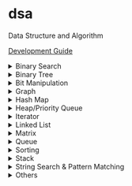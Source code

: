# dsa

Data Structure and Algorithm

[Development Guide](https://github.com/Roytangrb/dsa/blob/master/CONTRIBUTING.md)

<details>
<summary>Binary Search</summary>

- [Count Complete Tree Nodes](https://leetcode.com/problems/count-complete-tree-nodes/) ([code](leetcode/python/222-count-complete-tree-nodes.py))
- [Capacity To Ship Packages Within D Days](https://leetcode.com/problems/capacity-to-ship-packages-within-d-days/) ([code](leetcode/python/1011-capacity-to-ship-packages-within-d-days.py))

</details>

<details>
<summary>Binary Tree</summary>

- Traversal/Modification
  - [Relink BST to Sorted Linked List](https://leetcode.com/problems/increasing-order-search-tree/) ([code](src/bst_relink.py))
  - [Convert BST to Greater Tree](https://leetcode.com/problems/convert-bst-to-greater-tree/) (O(1) space with [Morris Traversal](src/morris_traversal.py))
  - [Kth Smallest Element in a BST](https://leetcode.com/problems/kth-smallest-element-in-a-bst/)
  - [Recover Binary Search Tree](https://leetcode.com/problems/recover-binary-search-tree/) ([code](src/find_swapped.py))
  - [Construct Binary Tree from Preorder and Inorder Traversal](https://leetcode.com/problems/construct-binary-tree-from-preorder-and-inorder-traversal/) ([code](leetcode/python/105-construct-binary-tree-from-preorder-and-inorder-traversal.py))
  - [Binary Search Tree Iterator II](https://leetcode.com/problems/binary-search-tree-iterator-ii/) ([code](src/bst_iterator.py))
  - [Flatten Binary Tree to Linked List](https://leetcode.com/problems/flatten-binary-tree-to-linked-list/) ([code](leetcode/python/114-flatten-binary-tree-to-linked-list.py))
  - [Convert Sorted Array to Binary Search Tree](https://leetcode.com/problems/convert-sorted-array-to-binary-search-tree/) ([code](leetcode/python/108-convert-sorted-array-to-binary-search-tree.py))
  - [Validate Binary Search Tree](https://leetcode.com/problems/validate-binary-search-tree/) ([code](leetcode/python/98-validate-binary-search-tree.py))
  - [Leaf-Similar Trees](https://leetcode.com/problems/leaf-similar-trees/) ([code](leetcode/python/872-leaf-similar-trees.py))
  - [Maximum Product of Splitted Binary Tree](https://leetcode.com/problems/maximum-product-of-splitted-binary-tree/) ([code](leetcode/python/1339-maximum-product-of-splitted-binary-tree.py))
- BFS Traversal
  - [Populating Next Right Pointers in Each Node II](https://leetcode.com/problems/populating-next-right-pointers-in-each-node-ii/)
  - [Deepest Leaves Sum](https://leetcode.com/problems/deepest-leaves-sum/)
- Fenwick Tree/Segment Tree
  - [Range Sum Query - Mutable](https://leetcode.com/problems/range-sum-query-mutable/) ([code](leetcode/python/307-range-sum-query-mutable.py))
  - [Count of Smaller Numbers After Self](https://leetcode.com/problems/count-of-smaller-numbers-after-self/) ([code](leetcode/python/315-count-of-smaller-numbers-after-self.py))
  - [My Calendar III](https://leetcode.com/problems/my-calendar-iii/) ([code](leetcode/python/732-my-calendar-iii.py))
- Self-balancing Trees
  - [Time Based Key-Value Store](https://leetcode.com/problems/time-based-key-value-store/) ([code](leetcode/python/981-time-based-key-value-store.py))
  - [My Calendar III](https://leetcode.com/problems/my-calendar-iii/) ([code](leetcode/python/732-my-calendar-iii.py))
  - [Smallest Number in Infinite Set](https://leetcode.com/problems/smallest-number-in-infinite-set/) ([code](leetcode/python/2336-smallest-number-in-infinite-set.py))
- Lowest Common Ancestor (LCA)
  - [Lowest Common Ancestor of a Binary Tree](https://leetcode.com/problems/lowest-common-ancestor-of-a-binary-tree/) ([code](leetcode/python/236-lowest-common-ancestor-of-a-binary-tree.py))
  - [Lowest Common Ancestor of a Binary Search Tree](https://leetcode.com/problems/lowest-common-ancestor-of-a-binary-search-tree/) ([code](leetcode/python/235-lowest-common-ancestor-of-a-binary-search-tree.py))
- [Find Duplicate Subtrees](https://leetcode.com/problems/find-duplicate-subtrees/) ([code](leetcode/python/652-find-duplicate-subtrees.py))

</details>

<details>
<summary>Bit Manipulation</summary>

- Bitset
  - [Maximum Product of Word Lengths](https://leetcode.com/problems/maximum-product-of-word-lengths/) ([code](leetcode/python/318-maximum-product-of-word-lengths.py))
  - [Maximum Length of a Concatenated String with Unique Characters](https://leetcode.com/problems/maximum-length-of-a-concatenated-string-with-unique-characters/) ([code](leetcode/python/1239-maximum-length-of-a-concatenated-string-with-unique-characters.py))
  - [Image Overlap](https://leetcode.com/problems/image-overlap/) ([code](leetcode/python/835-image-overlap.py))
- Unset Rightmost Bit
  - [Number of 1 Bits](https://leetcode.com/problems/number-of-1-bits/) ([code](leetcode/python/191-number-of-1-bits.py))
- Unset Leftmost Bit
  - [Check If a String Contains All Binary Codes of Size K](https://leetcode.com/problems/check-if-a-string-contains-all-binary-codes-of-size-k/) ([code](leetcode/python/1461-check-if-a-string-contains-all-binary-codes-of-size-k.py))
- Get Leftmost Set Bit
  - [Divide Two Integers](https://leetcode.com/problems/divide-two-integers/) ([Base 2 Long Division](leetcode/python/29-divide-two-integers.py))
- Get Rightmost Set Bit
  - [Power of Four](https://leetcode.com/problems/power-of-four/) ([code](leetcode/python/342-power-of-four.py))
  - [Set Mismatch](https://leetcode.com/problems/set-mismatch/) ([code](leetcode/python/645-set-mismatch.py))
- Is Power of 2 (popcount = 1)
  - [Concatenation of Consecutive Binary Numbers](https://leetcode.com/problems/concatenation-of-consecutive-binary-numbers/) ([code](leetcode/python/1680-concatenation-of-consecutive-binary-numbers.py))
- [Single Element in a Sorted Array](https://leetcode.com/problems/single-element-in-a-sorted-array/) ([code](leetcode/python/540-single-element-in-a-sorted-array.py))
- [Minimum Flips to Make a OR b Equal to c](https://leetcode.com/problems/minimum-flips-to-make-a-or-b-equal-to-c/) ([py](leetcode/python/1318-minimum-flips-to-make-a-or-b-equal-to-c.py)) ([c](leetcode/c/1318-minimum-flips-to-make-a-or-b-equal-to-c.c))

</details>

<details>
<summary>Graph</summary>

- [Bipartite Graph](https://en.wikipedia.org/wiki/Bipartite_graph)
  - [Is Graph Bipartite](https://leetcode.com/problems/is-graph-bipartite/) ([code](src/bipartiteness.py))
  - [Possible Bipartition](https://leetcode.com/problems/possible-bipartition/) ([code](leetcode/python/886-possible-bipartition.py))
- BFS Unweighted Shortest Path
  - [Shortest Path in Binary Matrix](https://leetcode.com/problems/shortest-path-in-binary-matrix/)
  - [Word Ladder II](https://leetcode.com/problems/word-ladder-ii/) ([code](leetcode/python/126-word-ladder-ii.py))
  - [Shortest Path in a Grid with Obstacles Elimination](https://leetcode.com/problems/shortest-path-in-a-grid-with-obstacles-elimination/) ([code](leetcode/python/1293-shortest-path-in-a-grid-with-obstacles-elimination.py))
  - [Minimum Genetic Mutation](https://leetcode.com/problems/minimum-genetic-mutation/) ([code](leetcode/python/433-minimum-genetic-mutation.py))
  - [Nearest Exit from Entrance in Maze](https://leetcode.com/problems/nearest-exit-from-entrance-in-maze/) ([code](leetcode/python/1926-nearest-exit-from-entrance-in-maze.py))
  - [As Far from Land as Possible](https://leetcode.com/problems/as-far-from-land-as-possible/) ([code](leetcode/python/1162-as-far-from-land-as-possible.py))
  - [Shortest Path with Alternating Colors](https://leetcode.com/problems/shortest-path-with-alternating-colors/) ([code](leetcode/python/1129-shortest-path-with-alternating-colors.py))
  - [Jump Game IV](https://leetcode.com/problems/jump-game-iv/) ([code](leetcode/python/1345-jump-game-iv.py))
  - [Shortest Bridge](https://leetcode.com/problems/shortest-bridge/description/) ([code](leetcode/python/934-shortest-bridge.py))
- Bridge of Graph
  - [Critical Connections in a Network](https://leetcode.com/problems/critical-connections-in-a-network/) ([Tarjan's bridge finding](src/tarjan_bridge_finding.py))
- Convex Hull
  - [Erect the Fence](https://leetcode.com/problems/erect-the-fence/) ([code](leetcode/python/587-erect-the-fence.py))
- Dijkstra Shortest Path
  - [Minimum Weighted Subgraph With the Required Paths](https://leetcode.com/problems/minimum-weighted-subgraph-with-the-required-paths/) ([code](src/dijkstra.py))
  - [Path With Minimum Effort](https://leetcode.com/problems/path-with-minimum-effort/)
  - [Network Delay Time](https://leetcode.com/problems/network-delay-time/)
  - [Cheapest Flights Within K Stops](https://leetcode.com/problems/cheapest-flights-within-k-stops/) ([code](leetcode/python/787-cheapest-flights-within-k-stops.py))
- Disjoint Set Union Find
  - [Longest Consecutive Sequence](https://leetcode.com/problems/longest-consecutive-sequence/) ([union by size](src/union_by_size.py))
  - [Graph Valid Tree](https://leetcode.com/problems/graph-valid-tree/) ([union by rank](src/union_by_rank.py))
  - [Smallest String With Swaps](https://leetcode.com/problems/smallest-string-with-swaps/)
  - [Path With Minimum Effort](https://leetcode.com/problems/path-with-minimum-effort/)
  - [Satisfiability of Equality Equations](https://leetcode.com/problems/satisfiability-of-equality-equations/) ([code](leetcode/python/990-satisfiability-of-equality-equations.py))
  - [Most Stones Removed with Same Row or Column](https://leetcode.com/problems/most-stones-removed-with-same-row-or-column/) ([code](leetcode/python/947-most-stones-removed-with-same-row-or-column.py))
  - [Lexicographically Smallest Equivalent String](https://leetcode.com/problems/lexicographically-smallest-equivalent-string/) ([code](leetcode/python/1061-lexicographically-smallest-equivalent-string.py))
  - [Number of Good Paths](https://leetcode.com/problems/number-of-good-paths/) ([code](leetcode/python/2421-number-of-good-paths.py))
- [Hamiltonian Path](https://en.wikipedia.org/wiki/Hamiltonian_path)
  - [Unique Paths III](https://leetcode.com/problems/unique-paths-iii/) ([code](leetcode/python/980-unique-paths-iii.py))
- Minimum Spanning Tree
  - [Min Cost to Connect All Points](https://leetcode.com/problems/min-cost-to-connect-all-points/)
    - [Kruskal's Algorithm](src/kruskal_mst.py) with union find
    - [Prim's Algorithm](src/prim_mst.py) with priority queue
- Topological Sort
  - [Graph Valid Tree](https://leetcode.com/problems/graph-valid-tree/) ([code](src/topological_sort.py))
  - [Longest Increasing Path in a Matrix](https://leetcode.com/problems/longest-increasing-path-in-a-matrix/) ([code](leetcode/python/329-longest-increasing-path-in-a-matrix.py))
  - [Minimum Number of Vertices to Reach All Nodes](https://leetcode.com/problems/minimum-number-of-vertices-to-reach-all-nodes/) ([code](leetcode/python/1557-minimum-number-of-vertices-to-reach-all-nodes.py))
- Modelling/Simulation
  - [Escape the Spreading Fire](https://leetcode.com/problems/escape-the-spreading-fire/)
  - [Out of Boundary Paths](https://leetcode.com/problems/out-of-boundary-paths/) ([code](leetcode/python/576-out-of-boundary-paths.py))
- Traversal
  - [Pacific Atlantic Water Flow](https://leetcode.com/problems/pacific-atlantic-water-flow/) ([code](leetcode/python/417-pacific-atlantic-water-flow.py))
  - [Word Search](https://leetcode.com/problems/word-search/) ([code](leetcode/python/79-word-search.py))
- Tree
  - [Sum of Distances in Tree](https://leetcode.com/problems/sum-of-distances-in-tree/) ([code](leetcode/python/834-sum-of-distances-in-tree.py))
  - [Number of Nodes in the Sub-Tree With the Same Label](https://leetcode.com/problems/number-of-nodes-in-the-sub-tree-with-the-same-label/) ([code](leetcode/python/1519-number-of-nodes-in-the-sub-tree-with-the-same-label.py))
  - [Minimum Fuel Cost to Report to the Capital](https://leetcode.com/problems/minimum-fuel-cost-to-report-to-the-capital/) ([code](leetcode/python/2477-minimum-fuel-cost-to-report-to-the-capital.py))

</details>

<details>
<summary>Hash Map</summary>

- [Contains Duplicate II](https://leetcode.com/problems/contains-duplicate-ii/) ([code](leetcode/python/219-contains-duplicate-ii.py))
- [Continuous Subarray Sum](https://leetcode.com/problems/continuous-subarray-sum/) ([code](leetcode/python/523-continuous-subarray-sum.py))
- [Insert Delete GetRandom O(1)](https://leetcode.com/problems/insert-delete-getrandom-o1/) ([code](leetcode/python/380-insert-delete-getrandom-o1.py))
- [Determine if Two Strings Are Close](https://leetcode.com/problems/determine-if-two-strings-are-close/) ([code](leetcode/python/1657-determine-if-two-strings-are-close.py))

</details>

<details>
<summary>Heap/Priority Queue</summary>

- [Top K Frequent Words](https://leetcode.com/problems/top-k-frequent-words/) ([code](leetcode/python/692-top-k-frequent-words.py))
- [Construct Target Array With Multiple Sums](https://leetcode.com/problems/construct-target-array-with-multiple-sums/) ([code](leetcode/python/1354-construct-target-array-with-multiple-sums.py))
- [Course Schedule III](https://leetcode.com/problems/course-schedule-iii/) ([code](leetcode/python/630-course-schedule-iii.py))
- [Reduce Array Size to The Half](https://leetcode.com/problems/reduce-array-size-to-the-half/) ([code](leetcode/python/1338-reduce-array-size-to-the-half.py))
- [Split Array into Consecutive Subsequences](https://leetcode.com/problems/split-array-into-consecutive-subsequences/) ([code](leetcode/python/659-split-array-into-consecutive-subsequences.py))
- [Minimum Number of Refueling Stops](https://leetcode.com/problems/minimum-number-of-refueling-stops/) ([code](leetcode/python/871-minimum-number-of-refueling-stops.py))
- [Maximum Performance of a Team](https://leetcode.com/problems/maximum-performance-of-a-team/) ([code](leetcode/python/1383-maximum-performance-of-a-team.py))
- [Earliest Possible Day of Full Bloom](https://leetcode.com/problems/earliest-possible-day-of-full-bloom/) ([code](leetcode/python/2136-earliest-possible-day-of-full-bloom.py))
- [Find Median from Data Stream](https://leetcode.com/problems/find-median-from-data-stream/) ([code](leetcode/python/295-find-median-from-data-stream.py))
- [Single-Threaded CPU](https://leetcode.com/problems/single-threaded-cpu/) ([code](leetcode/python/1834-single-threaded-cpu.py))
- [IPO](https://leetcode.com/problems/ipo/) ([code](leetcode/python/502-ipo.py))
- [Minimize Deviation in Array](https://leetcode.com/problems/minimize-deviation-in-array/) ([code](leetcode/python/1675-minimize-deviation-in-array.py))
- [Maximum Subsequence Score](https://leetcode.com/problems/maximum-subsequence-score/) ([code](leetcode/python/2542-maximum-subsequence-score.py))

</details>

<details>
<summary>Iterator</summary>

- Peeking Iterator
  - [Flatten Nested List Iterator](https://leetcode.com/problems/flatten-nested-list-iterator/) ([code](src/iter_nested_list.py))
- [Check If Two String Arrays are Equivalent](https://leetcode.com/problems/check-if-two-string-arrays-are-equivalent/) ([code](leetcode/python/1662-check-if-two-string-arrays-are-equivalent.py))

</details>

<details>
<summary>Linked List</summary>

- Two Pointers
  - [Intersection of Two Linked Lists](https://leetcode.com/problems/intersection-of-two-linked-lists/) ([code](leetcode/python/160-intersection-of-two-linked-lists.py))
  - [Partition List](https://leetcode.com/problems/partition-list/) ([code](leetcode/python/86-partition-list.py))
  - [Palindrome Linked List](https://leetcode.com/problems/palindrome-linked-list/) ([code](leetcode/python/234-palindrome-linked-list.py))
  - [Remove Nth Node From End of List](https://leetcode.com/problems/remove-nth-node-from-end-of-list/) ([code](leetcode/python/19-remove-nth-node-from-end-of-list.py))
  - [Delete the Middle Node of a Linked List](https://leetcode.com/problems/delete-the-middle-node-of-a-linked-list/) ([code](leetcode/python/2095-delete-the-middle-node-of-a-linked-list.py))
  - [Odd Even Linked List](https://leetcode.com/problems/odd-even-linked-list/) ([code](leetcode/python/328-odd-even-linked-list.py))
- Floyd’s Tortoise and Hare
  - [Linked List Cycle](https://leetcode.com/problems/linked-list-cycle/) ([code](leetcode/python/141-linked-list-cycle.py))
  - [Linked List Cycle II](https://leetcode.com/problems/linked-list-cycle-ii/)
  - [Find the Duplicate Number](https://leetcode.com/problems/find-the-duplicate-number/) ([code](leetcode/python/287-find-the-duplicate-number.py))
- [My Calendar I](https://leetcode.com/problems/my-calendar-i/) ([code](leetcode/python/729-my-calendar-i.py))
- [Delete Node in a Linked List](https://leetcode.com/problems/delete-node-in-a-linked-list/) ([code](leetcode/python/237-delete-node-in-a-linked-list.py))
- [Maximum Twin Sum of a Linked List](https://leetcode.com/problems/maximum-twin-sum-of-a-linked-list/description/) ([code](leetcode/python/2130))

</details>

<details>
<summary>Matrix</summary>

- Backtracking
  - [N-Queens](https://leetcode.com/problems/n-queens/) ([code](leetcode/python/51-n-queens.py))
- Pre-computation
  - [Range Sum Query 2D](https://leetcode.com/problems/range-sum-query-2d-immutable/) ([code](leetcode/python/304-range-sum-query-2d-immutable.py))
  - [Number of Submatrices That Sum to Target](https://leetcode.com/problems/number-of-submatrices-that-sum-to-target/) ([code](leetcode/python/1074-number-of-submatrices-that-sum-to-target.py))
  - [Max Sum of Rectangle No Larger Than K](https://leetcode.com/problems/max-sum-of-rectangle-no-larger-than-k/) ([code](leetcode/python/363-max-sum-of-rectangle-no-larger-than-k.py))
- Search Space Reduction
  - [Count Negative Numbers in a Sorted Matrix](https://leetcode.com/problems/count-negative-numbers-in-a-sorted-matrix/) ([code](leetcode/python/1351-count-negative-numbers-in-a-sorted-matrix.py))
  - [Search a 2D Matrix II](https://leetcode.com/problems/search-a-2d-matrix-ii/) ([code](leetcode/python/240-search-a-2d-matrix-ii.py))
  - [Kth Smallest Element in a Sorted Matrix](https://leetcode.com/problems/kth-smallest-element-in-a-sorted-matrix/) ([code](leetcode/python/378-kth-smallest-element-in-a-sorted-matrix.py))
- Spiral Matrix
  - [Zigzag Conversion](https://leetcode.com/problems/zigzag-conversion/) ([code](leetcode/python/6-zigzag-conversion.py))
- Yale Format
  - [Sparse Matrix Multiplication](https://leetcode.com/problems/sparse-matrix-multiplication/) ([code](src/yale_format.py))
- [Rotate Image](https://leetcode.com/problems/rotate-image/) ([code](leetcode/python/48-rotate-image.py))
- [Image Overlap](https://leetcode.com/problems/image-overlap/) ([code](leetcode/python/835-image-overlap.py))
- [Toeplitz Matrix](https://leetcode.com/problems/toeplitz-matrix/) ([code](leetcode/python/766-toeplitz-matrix.py))
- [Construct Quad Tree](https://leetcode.com/problems/construct-quad-tree/) ([code](leetcode/python/427-construct-quad-tree.py))

</details>

<details>
<summary>Queue</summary>

- [Design Circular Queue](https://leetcode.com/problems/design-circular-queue/) ([code](leetcode/python/622-design-circular-queue.py))

</details>

<details>
<summary>Sorting</summary>

- Binary Search
  - [Find First and Last Position of Element in Sorted Array](https://leetcode.com/problems/find-first-and-last-position-of-element-in-sorted-array/) ([code](leetcode/python/34-find-first-and-last-position-of-element-in-sorted-array.py))
  - [Kth Smallest Element in a Sorted Matrix](https://leetcode.com/problems/kth-smallest-element-in-a-sorted-matrix/) ([code](leetcode/python/378-kth-smallest-element-in-a-sorted-matrix.py))
  - [Find K Closest Elements](https://leetcode.com/problems/find-k-closest-elements/) ([code](leetcode/python/658-find-k-closest-elements.py))
  - [Insert Interval](https://leetcode.com/problems/insert-interval/) ([code](leetcode/python/57-insert-interval.py))
  - [Data Stream as Disjoint Intervals](https://leetcode.com/problems/data-stream-as-disjoint-intervals/) ([code](leetcode/python/352-data-stream-as-disjoint-intervals.py))
  - [Minimum Time to Complete Trips](https://leetcode.com/problems/minimum-time-to-complete-trips/) ([code](leetcode/python/2187-minimum-time-to-complete-trips.py))
  - [Koko Eating Bananas](https://leetcode.com/problems/koko-eating-bananas/) ([code](leetcode/python/875-koko-eating-bananas.py))
- Longest Increasing Subsequence (LIS)
  - [Longest Increasing Subsequence](https://leetcode.com/problems/longest-increasing-subsequence/) ([code](leetcode/python/300-longest-increasing-subsequence.py))
  - [Russian Doll Envelopes](https://leetcode.com/problems/russian-doll-envelopes/) ([DP/ O(nlogn) with Patience Sort](leetcode/python/354-russian-doll-envelopes.py))
- Quickselect
  - [Kth Largest Element in an Array](https://leetcode.com/problems/kth-largest-element-in-an-array/) ([code](leetcode/python/215-kth-largest-element-in-an-array.py))
  - [Top K Frequent Elements](https://leetcode.com/problems/top-k-frequent-elements/) ([code](src/quickselect.py))
  - [Minimum Moves to Equal Array Elements II](https://leetcode.com/problems/minimum-moves-to-equal-array-elements-ii/) ([code](leetcode/python/462-minimum-moves-to-equal-array-elements-ii.py))
  - [Kth Missing Positive Number](https://leetcode.com/problems/kth-missing-positive-number/) ([code](leetcode/python/1539-kth-missing-positive-number.py))
- Quicksort
  - [Sort Array By Parity](https://leetcode.com/problems/sort-array-by-parity/) ([code](src/quicksort.py))
  - [Sort an Array](https://leetcode.com/problems/sort-an-array/) ([code](leetcode/python/912-sort-an-array.py))
- Two Pointers
  - [Find Two Swapped in Sorted Array](https://www.geeksforgeeks.org/sort-an-almost-sorted-array-where-only-two-elements-are-swapped/) ([code](src/find_swapped.py))
  - [Merge Sorted Array](https://leetcode.com/problems/merge-sorted-array/) ([code](leetcode/python/88-merge-sorted-array.py))
  - [3Sum Closest](https://leetcode.com/problems/3sum-closest/) ([code](leetcode/python/16-3sum-closest.py))
  - [Remove Duplicates from Sorted Array](https://leetcode.com/problems/remove-duplicates-from-sorted-array/description/) ([code](leetcode/python/26-remove-duplicates-from-sorted-array.py))
- Greedy Using Sort
  - [Bag of Tokens](https://leetcode.com/problems/bag-of-tokens/) ([code](leetcode/python/948-bag-of-tokens.py))
  - [Find Original Array From Doubled Array](https://leetcode.com/problems/find-original-array-from-doubled-array/) ([code](leetcode/python/2007-find-original-array-from-doubled-array.py))
  - [Largest Perimeter Triangle](https://leetcode.com/problems/largest-perimeter-triangle/) ([code](leetcode/python/976-largest-perimeter-triangle.py))
  - [Last Stone Weight](https://leetcode.com/problems/last-stone-weight/) ([code](leetcode/python/1046-last-stone-weight.py))

</details>

<details>
<summary>Stack</summary>

- Monotonic Stack
  - [132 Pattern](https://leetcode.com/problems/132-pattern/) ([code](src/find_132_pattern.py))
  - [Jump Game VI](https://leetcode.com/problems/jump-game-vi/) ([code](leetcode/python/1696-jump-game-vi.py))
  - [Trapping Rain Water](https://leetcode.com/problems/trapping-rain-water/) ([code](leetcode/python/42-trapping-rain-water.py))
  - [Online Stock Span](https://leetcode.com/problems/online-stock-span/) ([code](leetcode/python/901-online-stock-span.py))
  - [Largest Rectangle in Histogram](https://leetcode.com/problems/largest-rectangle-in-histogram/) ([code](leetcode/python/84-largest-rectangle-in-histogram.py))
  - [Sum of Subarray Minimums](https://leetcode.com/problems/sum-of-subarray-minimums/) ([code](leetcode/python/907-sum-of-subarray-minimums.py))
  - [Daily Temperatures](https://leetcode.com/problems/daily-temperatures/) ([code](leetcode/python/739-daily-temperatures.py))
- [Remove All Adjacent Duplicates in String II](https://leetcode.com/problems/remove-all-adjacent-duplicates-in-string-ii/)
- [Longest Valid Parentheses](https://leetcode.com/problems/longest-valid-parentheses/) ([code](leetcode/python/32-longest-valid-parentheses.py))
- [Implement Queue using Stacks](https://leetcode.com/problems/implement-queue-using-stacks/) ([code](leetcode/python/232-implement-queue-using-stacks.py))

</details>

<details>
<summary>String Search & Pattern Matching</summary>

- DP
  - [Concatenated Words](https://leetcode.com/problems/concatenated-words/) ([code](leetcode/python/472-concatenated-words.py))
  - [Edit (Levenshtein) distance](https://leetcode.com/problems/edit-distance/) ([code](leetcode/python/72-edit-distance.py))
  - [Word Break](https://leetcode.com/problems/word-break/) ([code](leetcode/python/139-word-break.py))
- Longest Common Subsequence (LCS)
  - [Delete Operation for Two Strings](https://leetcode.com/problems/delete-operation-for-two-strings/) ([code](leetcode/python/583-delete-operation-for-two-strings.py))
  - [Longest Common Subsequence](https://leetcode.com/problems/longest-common-subsequence/) ([code](leetcode/python/1143-longest-common-subsequence.py))
- Hashmap
  - [Find and Replace Pattern](https://leetcode.com/problems/find-and-replace-pattern/) ([code](leetcode/python/890-find-and-replace-pattern.py), same as [Isomorphic Strings](https://leetcode.com/problems/isomorphic-strings/))
  - [Find All Anagrams in a String](https://leetcode.com/problems/find-all-anagrams-in-a-string/) ([code](leetcode/python/438-find-all-anagrams-in-a-string.py))
  - [Naming a Company](https://leetcode.com/problems/naming-a-company/) ([code](leetcode/python/2306-naming-a-company.py))
  - [Subarray Sums Divisible by K](https://leetcode.com/problems/subarray-sums-divisible-by-k/description/) ([code](leetcode/python/974-subarray-sums-divisible-by-k.py))
  - [Word Subsets](https://leetcode.com/problems/word-subsets/) ([code](leetcode/python/916-word-subsets.py))
- Rolling Hash
  - [Check If a String Contains All Binary Codes of Size K](https://leetcode.com/problems/check-if-a-string-contains-all-binary-codes-of-size-k/) ([code](leetcode/python/1461-check-if-a-string-contains-all-binary-codes-of-size-k.py))
  - [Find the Index of the First Occurrence in a String](https://leetcode.com/problems/find-the-index-of-the-first-occurrence-in-a-string/) ([code](leetcode/python/28-find-the-index-of-the-first-occurrence-in-a-string.py))
  - [K Radius Subarray Averages](https://leetcode.com/problems/k-radius-subarray-averages/description/) ([code](leetcode/python/2090-k-radius-subarray-averages.py))
- Sliding Window
  - [Fruit Into Baskets](https://leetcode.com/problems/fruit-into-baskets/) ([code](leetcode/python/904-fruit-into-baskets.py))
  - [Longest Substring Without Repeating Characters](https://leetcode.com/problems/longest-substring-without-repeating-characters/) ([code](leetcode/python/3-longest-substring-without-repeating-characters.py))
  - [Maximum Length of Repeated Subarray](https://leetcode.com/problems/maximum-length-of-repeated-subarray/) ([code](leetcode/python/718-maximum-length-of-repeated-subarray.py))
  - [Minimum Window Substring](https://leetcode.com/problems/minimum-window-substring/) ([code](leetcode/python/76-minimum-window-substring.py))
  - [Permutation in String](https://leetcode.com/problems/permutation-in-string/) ([code](leetcode/python/567-permutation-in-string.py))
  - [Substring with Concatenation of All Words](https://leetcode.com/problems/substring-with-concatenation-of-all-words/) ([code](leetcode/python/30-substring-with-concatenation-of-all-words.py))
- Trie
  - [Design File System](https://leetcode.com/problems/design-file-system/) ([code](src/file_system.py))
  - [Prefix and Suffix Search](https://leetcode.com/problems/prefix-and-suffix-search/) ([code](leetcode/python/745-prefix-and-suffix-search.py))
  - [Search Suggestions System](https://leetcode.com/problems/search-suggestions-system/) ([code](leetcode/python/1268-search-suggestions-system.py))
  - [Short Encoding of Words](https://leetcode.com/problems/short-encoding-of-words/) ([code](leetcode/python/820-short-encoding-of-words.py))
  - [Palindrome Pairs](https://leetcode.com/problems/palindrome-pairs/) ([code](leetcode/python/336-palindrome-pairs.py))
  - [Word Search II](https://leetcode.com/problems/word-search-ii/) ([code](leetcode/python/212-word-search-ii.py))
  - [Design Add and Search Words Data Structure](https://leetcode.com/problems/design-add-and-search-words-data-structure/) ([code](leetcode/python/211-design-add-and-search-words-data-structure.py))
  - [Equal Row and Column Pairs](https://leetcode.com/problems/equal-row-and-column-pairs/) ([code](leetcode/python/2352-equal-row-and-column-pairs.py))
- Two/K Pointers
  - [Number of Matching Subsequences](https://leetcode.com/problems/number-of-matching-subsequences/) ([code](leetcode/python/792-number-of-matching-subsequences.py))
- Z Algorithm
  - [Sum of Scores of Built Strings](https://leetcode.com/problems/sum-of-scores-of-built-strings/) ([code](src/z_algorithm.py))

</details>

<details>
<summary>Others</summary>

- [Bin Packing](https://en.wikipedia.org/wiki/Bin_packing_problem)
  - [0-1 Knapsack Problem](https://en.wikipedia.org/wiki/Knapsack_problem#0-1_knapsack_problem)
    - [Maximum Profit in Job Scheduling](https://leetcode.com/problems/maximum-profit-in-job-scheduling/) ([code](leetcode/python/1235-maximum-profit-in-job-scheduling.py))
  - [Matchsticks to Square](https://leetcode.com/problems/matchsticks-to-square/) ([code](leetcode/python/473-matchsticks-to-square.py))
- Combinatorics
  - [Count Subarrays With Fixed Bounds](https://leetcode.com/problems/count-subarrays-with-fixed-bounds/) ([code](leetcode/python/2444-count-subarrays-with-fixed-bounds.py))
  - [Number of Ways to Reorder Array to Get Same BST](https://leetcode.com/problems/number-of-ways-to-reorder-array-to-get-same-bst/) ([code](leetcode/python/1569-number-of-ways-to-reorder-array-to-get-same-bst.py))
- Information Theory
  - [Poor Pigs](https://leetcode.com/problems/poor-pigs/) ([code](leetcode/python/458-poor-pigs.py))
- Math & Geometry
  - [Can Make Arithmetic Progression From Sequence](https://leetcode.com/problems/can-make-arithmetic-progression-from-sequence/) ([code](leetcode/python/1502-can-make-arithmetic-progression-from-sequence.py))
  - [Ugly Number](https://leetcode.com/problems/ugly-number/) ([code](leetcode/python/263-ugly-number.py))
  - [Rectangle Area](https://leetcode.com/problems/rectangle-area/) ([code](leetcode/python/223-rectangle-area.py))
  - [Minimum Rounds to Complete All Tasks](https://leetcode.com/problems/minimum-rounds-to-complete-all-tasks/) ([code](leetcode/python/2244-minimum-rounds-to-complete-all-tasks.py))
  - [Max Points on a Line](https://leetcode.com/problems/max-points-on-a-line/) ([code](leetcode/python//149-max-points-on-a-line.py))
  - [Greatest Common Divisor of Strings](https://leetcode.com/problems/greatest-common-divisor-of-strings/) ([code](leetcode/python/1071-greatest-common-divisor-of-strings.py))
  - [Add Digits](https://leetcode.com/problems/add-digits/) ([code](leetcode/python/258-add-digits.py))
  - [Bulb Switcher](https://leetcode.com/problems/bulb-switcher/) ([code](leetcode/python/319-bulb-switcher.py))
- Permutation
  - [Combination Sum IV](https://leetcode.com/problems/combination-sum-iv/) ([code](leetcode/python/377-combination-sum-iv.py))
  - [Count Vowels Permutation](https://leetcode.com/problems/count-vowels-permutation/) ([code](leetcode/python/1220-count-vowels-permutation.py))
  - [Letter Case Permutation](https://leetcode.com/problems/letter-case-permutation/) ([code](leetcode/python/784-letter-case-permutation.py))
  - [Orderly Queue](https://leetcode.com/problems/orderly-queue/) ([code](leetcode/python/899-orderly-queue.py))
- Parsing
  - [UTF-8 Validation](https://leetcode.com/problems/utf-8-validation/) ([code](leetcode/python/393-utf-8-validation.py))
  - [Basic Calculator](https://leetcode.com/problems/basic-calculator/) ([code](leetcode/python/224-basic-calculator.py))
  - [Evaluate Reverse Polish Notation](https://leetcode.com/problems/evaluate-reverse-polish-notation/) ([code](leetcode/python/150-evaluate-reverse-polish-notation.py))
- DP
  - [Best Time to Buy and Sell Stock IV](https://leetcode.com/problems/best-time-to-buy-and-sell-stock-iv/) ([code](leetcode/python/188-best-time-to-buy-and-sell-stock-iv.py))
  - [Best Time to Buy and Sell Stock with Cooldown](https://leetcode.com/problems/best-time-to-buy-and-sell-stock-with-cooldown/) ([code](leetcode/python/309-best-time-to-buy-and-sell-stock-with-cooldown.py))
  - [Best Time to Buy and Sell Stock with Transaction Fee](https://leetcode.com/problems/best-time-to-buy-and-sell-stock-with-transaction-fee/) ([code](leetcode/python/714-best-time-to-buy-and-sell-stock-with-transaction-fee.py))
  - [Maximum Score from Performing Multiplication Operations](https://leetcode.com/problems/maximum-score-from-performing-multiplication-operations/) ([code](leetcode/python/1770-maximum-score-from-performing-multiplication-operations.py))
  - [Minimum Number of Refueling Stops](https://leetcode.com/problems/minimum-number-of-refueling-stops/)
  - [Maximum Length of Repeated Subarray](https://leetcode.com/problems/maximum-length-of-repeated-subarray/) ([code](leetcode/python/718-maximum-length-of-repeated-subarray.py))
  - [Push Dominoes](https://leetcode.com/problems/push-dominoes/) ([code](leetcode/python/838-push-dominoes.py))
  - [Domino and Tromino Tiling](https://leetcode.com/problems/domino-and-tromino-tiling/) ([code](leetcode/python/790-domino-and-tromino-tiling.py))
  - [Decode Ways](https://leetcode.com/problems/decode-ways/) ([code](leetcode/python/91-decode-ways.py))
  - [Number of Dice Rolls With Target Sum](https://leetcode.com/problems/number-of-dice-rolls-with-target-sum/) ([code](leetcode/python/1155-number-of-dice-rolls-with-target-sum.py))
  - [Increasing Triplet Subsequence](https://leetcode.com/problems/increasing-triplet-subsequence/) ([code](leetcode/python/334-increasing-triplet-subsequence.py))
  - [String Compression II](https://leetcode.com/problems/string-compression-ii/) ([code](leetcode/python/1531-string-compression-ii.py))
  - [Minimum Difficulty of a Job Schedule](https://leetcode.com/problems/minimum-difficulty-of-a-job-schedule/) ([code](leetcode/python/1335-minimum-difficulty-of-a-job-schedule.py))
  - [Perfect Squares](https://leetcode.com/problems/perfect-squares/)
  - [Arithmetic Slices II](https://leetcode.com/problems/arithmetic-slices-ii-subsequence/) ([code](leetcode))
  - [Minimum Falling Path Sum](https://leetcode.com/problems/minimum-falling-path-sum/) ([code](leetcode/python/931-minimum-falling-path-sum.py))
  - [Flip String to Monotone Increasing](https://leetcode.com/problems/flip-string-to-monotone-increasing/) ([code](leetcode/python/926-flip-string-to-monotone-increasing.py))
  - [New 21 Game](https://leetcode.com/problems/new-21-game/) ([code](leetcode/python/837-new-21-game.py))
  - [Stone Game II](https://leetcode.com/problems/stone-game-ii/) ([code](leetcode/python/1140-stone-game-ii.py))
  - [Stone Game III](https://leetcode.com/problems/stone-game-iii/) ([code](leetcode/python/1406-stone-game-iii.py))
  - Kadane's Algorithm
    - [Maximum Sum Circular Subarray](https://leetcode.com/problems/maximum-sum-circular-subarray/) ([code](leetcode/python/918-maximum-sum-circular-subarray.py))
- Greedy
  - [Break a Palindrome](https://leetcode.com/problems/break-a-palindrome/) ([code](leetcode/python/1328-break-a-palindrome.py))
  - [Integer to Roman](https://leetcode.com/problems/integer-to-roman/) ([code](leetcode/python/12-integer-to-roman.py))
  - [Jump Game II](https://leetcode.com/problems/jump-game-ii/) ([code](leetcode/python/45-jump-game-ii.py))
  - [Longest Palindrome by Concatenating Two Letter Words](https://leetcode.com/problems/longest-palindrome-by-concatenating-two-letter-words/) ([code](leetcode/python/2131-longest-palindrome-by-concatenating-two-letter-words.py))
  - [Longest Subsequence With Limited Sum](https://leetcode.com/problems/longest-subsequence-with-limited-sum/) ([code](leetcode/python/2389-longest-subsequence-with-limited-sum.py))
  - [Maximum Value at a Given Index in a Bounded Array](https://leetcode.com/problems/maximum-value-at-a-given-index-in-a-bounded-array/) ([code](leetcode/python/1802-maximum-value-at-a-given-index-in-a-bounded-array.py))
  - [Minimum Cost to Make Array Equal](https://leetcode.com/problems/minimum-cost-to-make-array-equal/) ([code](leetcode/python/2448-minimum-cost-to-make-array-equal.py))
  - [Minimum Number of Arrows to Burst Balloons](https://leetcode.com/problems/minimum-number-of-arrows-to-burst-balloons/) ([code](leetcode/python/452-minimum-number-of-arrows-to-burst-balloons.py))
  - [Minimum Time to Make Rope Colorful](https://leetcode.com/problems/minimum-time-to-make-rope-colorful/) ([code](leetcode/python/1578-minimum-time-to-make-rope-colorful.py))

</details>
